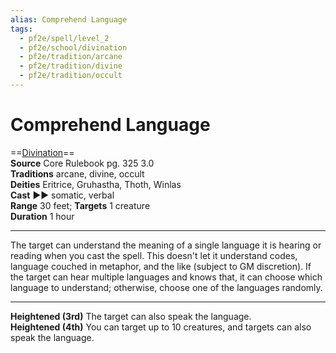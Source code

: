 ```yaml
---
alias: Comprehend Language
tags:
  - pf2e/spell/level_2
  - pf2e/school/divination
  - pf2e/tradition/arcane
  - pf2e/tradition/divine
  - pf2e/tradition/occult
---
```


# Comprehend Language

==[Divination](Divination.md)==  
__Source__ Core Rulebook pg. 325 3.0  
**Traditions** arcane, divine, occult  
**Deities** Eritrice, Gruhastha, Thoth, Winlas  
**Cast** ►► somatic, verbal  
**Range** 30 feet; **Targets** 1 creature  
**Duration** 1 hour

---

The target can understand the meaning of a single language it is hearing or reading when you cast the spell. This doesn't let it understand codes, language couched in metaphor, and the like (subject to GM discretion). If the target can hear multiple languages and knows that, it can choose which language to understand; otherwise, choose one of the languages randomly.

<hr>

**Heightened (3rd)** The target can also speak the language.  
**Heightened (4th)** You can target up to 10 creatures, and targets can also speak the language.
